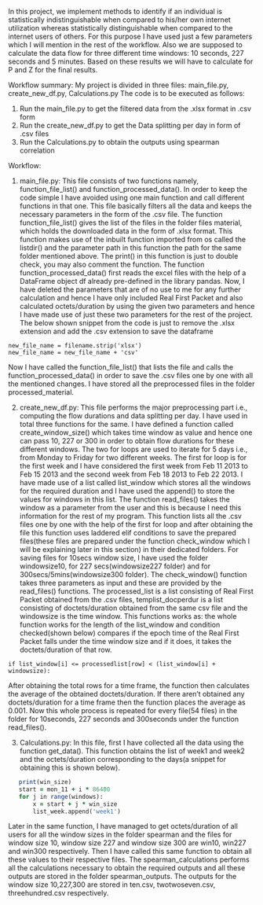 In this project, we implement methods to identify if an individual is statistically indistinguishable when compared to his/her own internet utilization whereas statistically distinguishable when compared to the internet users of others. For this purpose I have used just a few parameters which I will mention in the rest of the workflow. Also we are supposed to calculate the data flow for three different time windows: 10 seconds, 227 seconds and 5 minutes. Based on these results we will have to calculate for P and Z for the final results.

Workflow summary:
My project is divided in three files: main_file.py, create_new_df.py, Calculations.py
The code is to be executed as follows:
1.	Run the main_file.py to get the filtered data from the .xlsx format in .csv form
2.	Run the create_new_df.py to get the Data splitting per day in form of .csv files
3.	Run the Calculations.py to obtain the outputs using spearman correlation

Workflow:

1.	main_file.py: This file consists of two functions namely, function_file_list() and function_processed_data(). In order to keep the code simple I have avoided using one main function and call different functions in that one. This file basically filters all the data and keeps the necessary parameters in the form of the .csv file. The function function_file_list() gives the list of the files in the folder files material, which holds the downloaded data in the form of .xlsx format. This function makes use of the inbuilt function imported from os called the listdir() and the parameter path in this function the path for the same folder mentioned above. The print() in this function is just to double check, you may also comment the function. The function function_processed_data() first reads the excel files with the help of a DataFrame object df already pre-defined in the library pandas. Now, I have deleted the parameters that are of no use to me for any further calculation and hence I have only included Real First Packet and also calculated octets/duration by using the given two parameters and hence I have made use of just these two parameters for the rest of the project. The below shown snippet from the code is just to remove the .xlsx extension and add the .csv extension to save the dataframe
```
new_file_name = filename.strip('xlsx')
new_file_name = new_file_name + 'csv'
```
Now I have called the function_file_list() that lists the file and calls the function_processed_data() in order to save the .csv files one by one with all the mentioned changes. I have stored all the preprocessed files in the folder processed_material.


2.	create_new_df.py: This file performs the major preprocessing part i.e., computing the flow durations and data splitting per day. I have used in total three functions for the same. I have defined a function called create_window_size() which takes time window as value and hence one can pass 10, 227 or 300 in order to obtain flow durations for these different windows. The two for  loops are used to iterate for 5 days i.e., from Monday to Friday for two different weeks. The first for loop is for the first week and I have considered the first week from Feb 11 2013 to Feb 15 2013 and the second week from Feb 18 2013 to Feb 22 2013. I have made use of a list called list_window which stores all the windows for the required duration and I have used the append() to store the values for windows in this list. The function read_files() takes the window as a parameter from the user and this is because I need this information for the rest of my program. This function lists all the .csv files one by one with the help of the first for loop and after obtaining the file this function uses laddered elif conditions to save the prepared files(these files are prepared under the function check_window which I will be explaining later in this section) in their dedicated folders. For saving files for 10secs window size, I have used the folder windowsize10, for 227 secs(windowsize227 folder) and for 300secs/5mins(windowsize300 folder). The check_window() function takes three parameters as input and these are provided by the read_files() functions. The processed_list is a list consisting of Real First Packet obtained from the .csv files, templist_docperdur is a list consisting of doctets/duration obtained from the same csv file and the  windowsize is the time window. This functions works as: the whole function works for the length of the list_window and condition checked(shown below) compares if the epoch time of the Real First Packet falls under the time window size and if it does, it takes the doctets/duration of that row.

``` if list_window[i] <= processedlist[row] < (list_window[i] + windowsize): ```

 After obtaining the total rows for a time frame, the function then calculates the average of the obtained doctets/duration. If there aren’t obtained any doctets/duration for a time frame then the function places the average as 0.001. Now this whole process is repeated for every file(54 files) in the folder for 10seconds, 227 seconds and 300seconds under the function read_files(). 



3.	Calculations.py: In this file, first I have collected all the data using the function get_data(). This function obtains the list of week1 and week2 and the octets/duration corresponding to the days(a snippet for obtaining this is shown below). 

``` for i in range(5):
   print(win_size)
   start = mon_11 + i * 86400
   for j in range(windows):
       x = start + j * win_size
       list_week.append('week1')
```
Later in the same function, I have managed to get octets/duration of all users for all the window sizes in the folder spearman and the files for window size 10, window size 227 and window size 300 are win10, win227 and win300 respectively. Then I have called this same function to obtain all these values to their respective files. The spearman_calculations performs all the calculations necessary to obtain the required outputs and all these outputs are stored in the folder spearman_outputs. The outputs for the window size 10,227,300 are stored in ten.csv, twotwoseven.csv, threehundred.csv respectively. 
